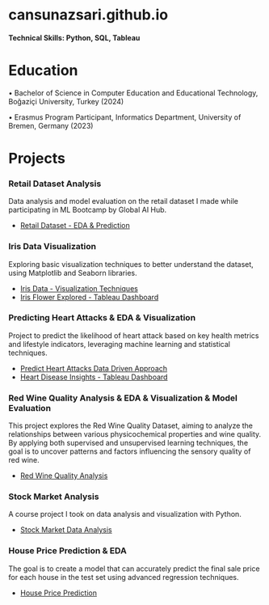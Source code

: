# cansunazsari.github.io

#### Technical Skills: Python, SQL, Tableau

# Education

• Bachelor of Science in Computer Education and Educational Technology, Boğaziçi University, Turkey (2024)

• Erasmus Program Participant, Informatics Department, University of Bremen, Germany (2023)

# Projects

### Retail Dataset Analysis
Data analysis and model evaluation on the retail dataset I made while participating in ML Bootcamp by Global AI Hub.

- [Retail Dataset - EDA & Prediction](https://github.com/cansusaarii/Retail-dataset-analysis)

### Iris Data Visualization
Exploring basic visualization techniques to better understand the dataset, using Matplotlib and Seaborn libraries.

- [Iris Data - Visualization Techniques](https://www.kaggle.com/code/cansusary/iris-data-visual-magic-with-matplotlib-seaborn)
- [Iris Flower Explored - Tableau Dashboard](https://public.tableau.com/app/profile/cansu.sari/viz/IrisFlowerExplored/Dashboard1)

### Predicting Heart Attacks & EDA & Visualization
Project to predict the likelihood of heart attack based on key health metrics and lifestyle indicators, leveraging machine learning and statistical techniques.

- [Predict Heart Attacks Data Driven Approach](https://www.kaggle.com/code/cansusary/predicting-heart-attacks-data-driven-approach)
- [Heart Disease Insights - Tableau Dashboard](https://public.tableau.com/app/profile/cansu.sari/viz/HeartDiseaseInsights_17350302495600/Dashboard1)

### Red Wine Quality Analysis & EDA & Visualization & Model Evaluation
This project explores the Red Wine Quality Dataset, aiming to analyze the relationships between various physicochemical properties and wine quality. By applying both supervised and unsupervised learning techniques, the goal is to uncover patterns and factors influencing the sensory quality of red wine.

- [Red Wine Quality Analysis]([https://www.kaggle.com/code/cansusary/red-wine-quality-eda-model-evaluation])

### Stock Market Analysis
A course project I took on data analysis and visualization with Python.

- [Stock Market Data Analysis](https://github.com/cansusaarii/stock-market-analysis)

### House Price Prediction & EDA 
The goal is to create a model that can accurately predict the final sale price for each house in the test set using advanced regression techniques.

- [House Price Prediction](https://www.kaggle.com/code/cansusary/house-price-prediction)
